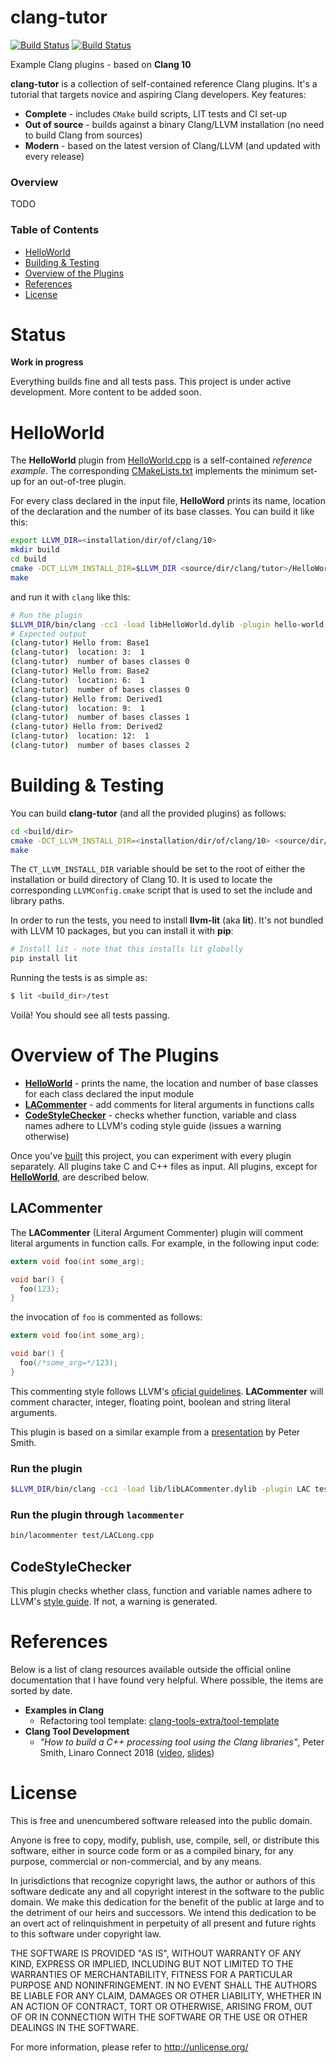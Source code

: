 clang-tutor
=========
[![Build Status](https://github.com/banach-space/clang-tutor/workflows/x86-Ubuntu/badge.svg?branch=master)](https://github.com/banach-space/clang-tutor/actions?query=workflow%3Ax86-Ubuntu+branch%3Amaster)
[![Build Status](https://github.com/banach-space/clang-tutor/workflows/x86-Darwin/badge.svg?branch=master)](https://github.com/banach-space/clang-tutor/actions?query=workflow%3Ax86-Darwin+branch%3Amaster)


Example Clang plugins - based on **Clang 10**

**clang-tutor** is a collection of self-contained reference Clang plugins. It's a
tutorial that targets novice and aspiring Clang developers. Key features:
  * **Complete** - includes `CMake` build scripts, LIT tests and CI set-up
  * **Out of source** - builds against a binary Clang/LLVM installation (no
    need to build Clang from sources)
  * **Modern** - based on the latest version of Clang/LLVM (and updated with
    every release)

### Overview
TODO

### Table of Contents
* [HelloWorld](#helloworld)
* [Building & Testing](#building--testing)
* [Overview of the Plugins](#overview-of-the-plugins)
* [References](#References)
* [License](#license)

Status
======
**Work in progress**

Everything builds fine and all tests pass. This project is under active
development. More content to be added soon.

HelloWorld
==========
The **HelloWorld** plugin from
[HelloWorld.cpp](https://github.com/banach-space/clang-tutor/blob/master/HelloWorld/HelloWorld.cpp)
is a self-contained *reference example*. The corresponding
[CMakeLists.txt](https://github.com/banach-space/clang-tutor/blob/master/HelloWorld/CMakeLists.txt)
implements the minimum set-up for an out-of-tree plugin.

For every class declared in the input file, **HelloWord** prints its name,
location of the declaration and the number of its base classes. You can build
it like this:

```bash
export LLVM_DIR=<installation/dir/of/clang/10>
mkdir build
cd build
cmake -DCT_LLVM_INSTALL_DIR=$LLVM_DIR <source/dir/clang/tutor>/HelloWorld/
make
```

and run it with `clang` like this:

```bash
# Run the plugin
$LLVM_DIR/bin/clang -cc1 -load libHelloWorld.dylib -plugin hello-world test/input_for_hello.cpp
# Expected output
(clang-tutor) Hello from: Base1
(clang-tutor)  location: 3:  1
(clang-tutor)  number of bases classes 0
(clang-tutor) Hello from: Base2
(clang-tutor)  location: 6:  1
(clang-tutor)  number of bases classes 0
(clang-tutor) Hello from: Derived1
(clang-tutor)  location: 9:  1
(clang-tutor)  number of bases classes 1
(clang-tutor) Hello from: Derived2
(clang-tutor)  location: 12:  1
(clang-tutor)  number of bases classes 2
```

Building & Testing
===================
You can build **clang-tutor** (and all the provided plugins) as follows:
```bash
cd <build/dir>
cmake -DCT_LLVM_INSTALL_DIR=<installation/dir/of/clang/10> <source/dir/clang-tutor>
make
```

The `CT_LLVM_INSTALL_DIR` variable should be set to the root of either the
installation or build directory of Clang 10. It is used to locate the
corresponding `LLVMConfig.cmake` script that is used to set the include and
library paths.

In order to run the tests, you need to install **llvm-lit** (aka **lit**). It's
not bundled with LLVM 10 packages, but you can install it with **pip**:
```bash
# Install lit - note that this installs lit globally
pip install lit
```
Running the tests is as simple as:
```bash
$ lit <build_dir>/test
```
Voilà! You should see all tests passing.

Overview of The Plugins
=======================
   * [**HelloWorld**](#helloworld) - prints the name, the location and number
     of base classes for each class declared the input module
   * [**LACommenter**](#lacommenter) - add comments for literal arguments in
     functions calls
   * [**CodeStyleChecker**](#codestylechecker) - checks whether function,
     variable and class names adhere to LLVM's coding style guide (issues a
     warning otherwise)

Once you've [built](#build-instructions) this project, you can experiment with
every plugin separately. All plugins take C and C++ files as input.  All
plugins, except for [**HelloWorld**](#helloworld), are described below.

## LACommenter
The **LACommenter** (Literal Argument Commenter) plugin will comment literal
arguments in function calls. For example, in the following input code:

```c
extern void foo(int some_arg);

void bar() {
  foo(123);
}
```

the invocation of `foo` is commented as follows:

```c
extern void foo(int some_arg);

void bar() {
  foo(/*some_arg=*/123);
}
```

This commenting style follows LLVM's [oficial guidelines](
https://llvm.org/docs/CodingStandards.html#comment-formatting). **LACommenter**
will comment character, integer, floating point, boolean and string literal
arguments.

This plugin is based on a similar example from a
[presentation](https://s3.amazonaws.com/connect.linaro.org/yvr18/presentations/yvr18-223.pdf)
by Peter Smith.

### Run the plugin

```bash
$LLVM_DIR/bin/clang -cc1 -load lib/libLACommenter.dylib -plugin LAC test/LACLong.cpp
```

### Run the plugin through `lacommenter`

```bash
bin/lacommenter test/LACLong.cpp
```

## CodeStyleChecker
This plugin checks whether class, function and variable names adhere to LLVM's
[style
guide](https://llvm.org/docs/CodingStandards.html#name-types-functions-variables-and-enumerators-properly).
If not, a warning is generated.

References
==========
Below is a list of clang resources available outside the official online
documentation that I have found very helpful. Where possible, the items are
sorted by date.

* **Examples in Clang**
  * Refactoring tool template:
    [clang-tools-extra/tool-template](https://github.com/llvm/llvm-project/tree/release/10.x/clang-tools-extra/tool-template)
* **Clang Tool Development**
  * _"How to build a C++ processing tool using the Clang libraries"_, Peter Smith, Linaro Connect 2018
  ([video](https://www.youtube.com/watch?reload=9&v=8QvLVEaxzC8), [slides](https://s3.amazonaws.com/connect.linaro.org/yvr18/presentations/yvr18-223.pdf))

License
========
This is free and unencumbered software released into the public domain.

Anyone is free to copy, modify, publish, use, compile, sell, or distribute this
software, either in source code form or as a compiled binary, for any purpose,
commercial or non-commercial, and by any means.

In jurisdictions that recognize copyright laws, the author or authors of this
software dedicate any and all copyright interest in the software to the public
domain. We make this dedication for the benefit of the public at large and to
the detriment of our heirs and successors. We intend this dedication to be an
overt act of relinquishment in perpetuity of all present and future rights to
this software under copyright law.

THE SOFTWARE IS PROVIDED "AS IS", WITHOUT WARRANTY OF ANY KIND, EXPRESS OR
IMPLIED, INCLUDING BUT NOT LIMITED TO THE WARRANTIES OF MERCHANTABILITY,
FITNESS FOR A PARTICULAR PURPOSE AND NONINFRINGEMENT. IN NO EVENT SHALL THE
AUTHORS BE LIABLE FOR ANY CLAIM, DAMAGES OR OTHER LIABILITY, WHETHER IN AN
ACTION OF CONTRACT, TORT OR OTHERWISE, ARISING FROM, OUT OF OR IN CONNECTION
WITH THE SOFTWARE OR THE USE OR OTHER DEALINGS IN THE SOFTWARE.

For more information, please refer to http://unlicense.org/
